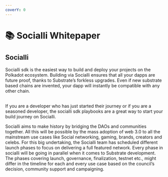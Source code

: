 ```yaml
---
coverY: 0
---
```


# 📚 Socialli Whitepaper

## Socialli

Socialli sdk is the easiest way to build and deploy your projects on the Polkadot ecosystem. Building via Socialli ensures that all your dapps are future proof, thanks to Substrate’s forkless upgrades. Even if new substrate based chains are invented, your dapp will instantly be compatible with any other chain.

\
If you are a developer who has just started their journey or if you are a seasoned developer, the socialli sdk playbooks are a great way to start your build journey on Socialli.

&#x20;Socialli aims to make history by bridging the DAOs and communities together. All this will be possible by the mass adoption of web 3.0 to all the mainstream use cases like Social networking, gaming, brands, creators and celebs. For this big undertaking, the Socialli team has scheduled different launch phases to focus on delivering a full featured network. Every phase in socialli will be going in parallel when it comes to Substrate development. The phases covering launch, governance, finalization, testnet etc., might differ in the timeline for each and every use case based on the council’s decision, community support and campaigning.
